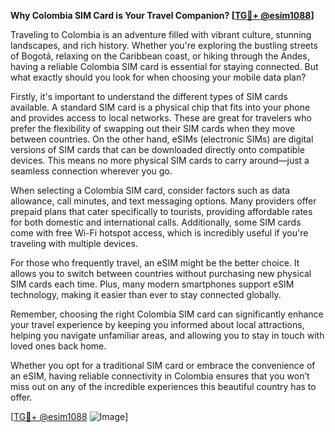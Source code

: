 **Why Colombia SIM Card is Your Travel Companion? [[TG💪+ @esim1088](https://t.me/s/esim1088)]**

Traveling to Colombia is an adventure filled with vibrant culture, stunning landscapes, and rich history. Whether you're exploring the bustling streets of Bogotá, relaxing on the Caribbean coast, or hiking through the Andes, having a reliable Colombia SIM card is essential for staying connected. But what exactly should you look for when choosing your mobile data plan?

Firstly, it's important to understand the different types of SIM cards available. A standard SIM card is a physical chip that fits into your phone and provides access to local networks. These are great for travelers who prefer the flexibility of swapping out their SIM cards when they move between countries. On the other hand, eSIMs (electronic SIMs) are digital versions of SIM cards that can be downloaded directly onto compatible devices. This means no more physical SIM cards to carry around—just a seamless connection wherever you go.

When selecting a Colombia SIM card, consider factors such as data allowance, call minutes, and text messaging options. Many providers offer prepaid plans that cater specifically to tourists, providing affordable rates for both domestic and international calls. Additionally, some SIM cards come with free Wi-Fi hotspot access, which is incredibly useful if you're traveling with multiple devices.

For those who frequently travel, an eSIM might be the better choice. It allows you to switch between countries without purchasing new physical SIM cards each time. Plus, many modern smartphones support eSIM technology, making it easier than ever to stay connected globally.

Remember, choosing the right Colombia SIM card can significantly enhance your travel experience by keeping you informed about local attractions, helping you navigate unfamiliar areas, and allowing you to stay in touch with loved ones back home. 

Whether you opt for a traditional SIM card or embrace the convenience of an eSIM, having reliable connectivity in Colombia ensures that you won’t miss out on any of the incredible experiences this beautiful country has to offer.

[[TG💪+ @esim1088](https://t.me/s/esim1088) ![Image](https://i.postimg.cc/Y0z9fWf4/image.png)]